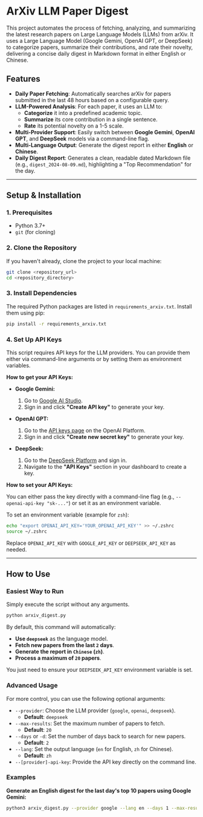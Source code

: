 # ArXiv LLM Paper Digest

This project automates the process of fetching, analyzing, and summarizing the latest research papers on Large Language Models (LLMs) from arXiv. It uses a Large Language Model (Google Gemini, OpenAI GPT, or DeepSeek) to categorize papers, summarize their contributions, and rate their novelty, delivering a concise daily digest in Markdown format in either English or Chinese.

## Features

- **Daily Paper Fetching**: Automatically searches arXiv for papers submitted in the last 48 hours based on a configurable query.
- **LLM-Powered Analysis**: For each paper, it uses an LLM to:
    - **Categorize** it into a predefined academic topic.
    - **Summarize** its core contribution in a single sentence.
    - **Rate** its potential novelty on a 1-5 scale.
- **Multi-Provider Support**: Easily switch between **Google Gemini**, **OpenAI GPT**, and **DeepSeek** models via a command-line flag.
- **Multi-Language Output**: Generate the digest report in either **English** or **Chinese**.
- **Daily Digest Report**: Generates a clean, readable dated Markdown file (e.g., `digest_2024-08-09.md`), highlighting a "Top Recommendation" for the day.

---

## Setup & Installation

### 1. Prerequisites

- Python 3.7+
- `git` (for cloning)

### 2. Clone the Repository

If you haven't already, clone the project to your local machine:

```bash
git clone <repository_url>
cd <repository_directory>
```

### 3. Install Dependencies

The required Python packages are listed in `requirements_arxiv.txt`. Install them using pip:

```bash
pip install -r requirements_arxiv.txt
```

### 4. Set Up API Keys

This script requires API keys for the LLM providers. You can provide them either via command-line arguments or by setting them as environment variables.

**How to get your API Keys:**

- **Google Gemini:**
    1. Go to [Google AI Studio](https://aistudio.google.com/app/apikey).
    2. Sign in and click **"Create API key"** to generate your key.

- **OpenAI GPT:**
    1. Go to the [API keys page](https://platform.openai.com/api-keys) on the OpenAI Platform.
    2. Sign in and click **"Create new secret key"** to generate your key.

- **DeepSeek:**
    1. Go to the [DeepSeek Platform](https://platform.deepseek.com/) and sign in.
    2. Navigate to the **"API Keys"** section in your dashboard to create a key.

**How to set your API Keys:**

You can either pass the key directly with a command-line flag (e.g., `--openai-api-key "sk-..."`) or set it as an environment variable.

To set an environment variable (example for `zsh`):
```bash
echo "export OPENAI_API_KEY='YOUR_OPENAI_API_KEY'" >> ~/.zshrc
source ~/.zshrc
```
Replace `OPENAI_API_KEY` with `GOOGLE_API_KEY` or `DEEPSEEK_API_KEY` as needed.

---

## How to Use

### Easiest Way to Run

Simply execute the script without any arguments.

```bash
python arxiv_digest.py
```

By default, this command will automatically:
- **Use `deepseek`** as the language model.
- **Fetch new papers from the last `2` days**.
- **Generate the report in `Chinese` (`zh`)**.
- **Process a maximum of `20` papers**.

You just need to ensure your `DEEPSEEK_API_KEY` environment variable is set.

### Advanced Usage

For more control, you can use the following optional arguments:

- `--provider`: Choose the LLM provider (`google`, `openai`, `deepseek`).
  - **Default**: `deepseek`
- `--max-results`: Set the maximum number of papers to fetch.
  - **Default**: `20`
- `--days` or `-d`: Set the number of days back to search for new papers.
  - **Default**: `2`
- `--lang`: Set the output language (`en` for English, `zh` for Chinese).
  - **Default**: `zh`
- `--[provider]-api-key`: Provide the API key directly on the command line.

### Examples

**Generate an English digest for the last day's top 10 papers using Google Gemini:**
```bash
python3 arxiv_digest.py --provider google --lang en --days 1 --max-results 10
```
